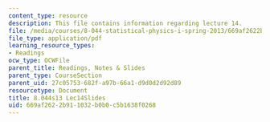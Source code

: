 ```yaml
---
content_type: resource
description: This file contains information regarding lecture 14.
file: /media/courses/8-044-statistical-physics-i-spring-2013/669af2622b911032b0b0c5b1638f0268_MIT8_044S13_L14.pdf
file_type: application/pdf
learning_resource_types:
- Readings
ocw_type: OCWFile
parent_title: Readings, Notes & Slides
parent_type: CourseSection
parent_uid: 27c05753-682f-a97b-66a1-d9d0d2d92d89
resourcetype: Document
title: 8.044s13 Lec14Slides
uid: 669af262-2b91-1032-b0b0-c5b1638f0268
---
```

